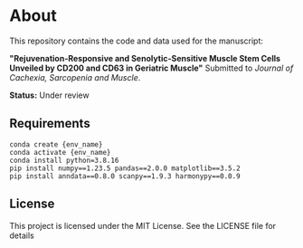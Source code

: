 # About

This repository contains the code and data used for the manuscript:

**"Rejuvenation-Responsive and Senolytic-Sensitive Muscle Stem Cells Unveiled by CD200 and CD63 in Geriatric Muscle"**
Submitted to *Journal of Cachexia, Sarcopenia and Muscle*.

**Status:** Under review

## Requirements
```
conda create {env_name}
conda activate {env_name} 
conda install python=3.8.16 
pip install numpy==1.23.5 pandas==2.0.0 matplotlib==3.5.2
pip install anndata==0.8.0 scanpy==1.9.3 harmonypy==0.0.9
```

## License
This project is licensed under the MIT License. See the LICENSE file for details
